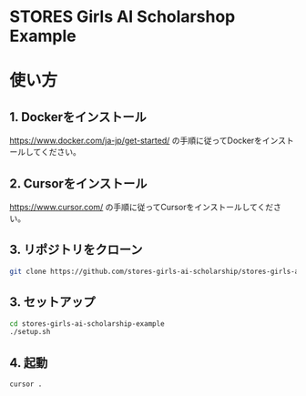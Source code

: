# STORES Girls AI Scholarshop Example

# 使い方

## 1. Dockerをインストール

https://www.docker.com/ja-jp/get-started/ の手順に従ってDockerをインストールしてください。

## 2. Cursorをインストール

https://www.cursor.com/ の手順に従ってCursorをインストールしてください。

## 3. リポジトリをクローン

```bash
git clone https://github.com/stores-girls-ai-scholarship/stores-girls-ai-scholarship-example.git
```

## 3. セットアップ

```bash
cd stores-girls-ai-scholarship-example
./setup.sh
```

## 4. 起動

```bash
cursor .
```